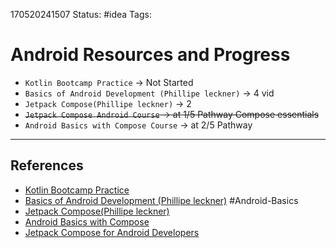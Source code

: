 170520241507
Status: #idea
Tags: 
# Android Resources and Progress
 - `Kotlin Bootcamp Practice` -> Not Started
 - `Basics of Android Development (Phillipe leckner)` -> 4 vid
 - `Jetpack Compose(Phillipe leckner)` -> 2
 - ~~`Jetpack Compose Android Course` ->  at 1/5 Pathway Compose essentials~~
 - `Android Basics with Compose Course` -> at 2/5 Pathway




___
## References
- [Kotlin Bootcamp Practice](https://developer.android.com/courses/kotlin-bootcamp/overview?authuser=1)
-  [Basics of Android Development (Phillipe leckner)](https://www.youtube.com/playlist?list=PLQkwcJG4YTCSVDhww92llY3CAnc_vUhsm) #Android-Basics 
- [Jetpack Compose(Phillipe leckner)](https://www.youtube.com/playlist?list=PLQkwcJG4YTCSpJ2NLhDTHhi6XBNfk9WiC)
- [Android Basics with Compose](https://developer.android.com/courses/android-basics-compose/course?authuser=1)
- [Jetpack Compose for Android Developers](https://developer.android.com/courses/jetpack-compose/course?authuser=1)
